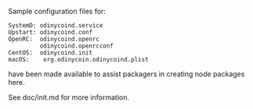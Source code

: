 Sample configuration files for:
```
SystemD: odinycoind.service
Upstart: odinycoind.conf
OpenRC:  odinycoind.openrc
         odinycoind.openrcconf
CentOS:  odinycoind.init
macOS:    org.odinycoin.odinycoind.plist
```
have been made available to assist packagers in creating node packages here.

See doc/init.md for more information.
